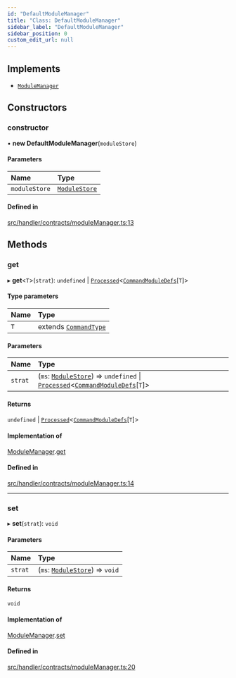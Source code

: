```yaml
---
id: "DefaultModuleManager"
title: "Class: DefaultModuleManager"
sidebar_label: "DefaultModuleManager"
sidebar_position: 0
custom_edit_url: null
---
```


## Implements

- [`ModuleManager`](../interfaces/ModuleManager.md)

## Constructors

### constructor

• **new DefaultModuleManager**(`moduleStore`)

#### Parameters

| Name | Type |
| :------ | :------ |
| `moduleStore` | [`ModuleStore`](ModuleStore.md) |

#### Defined in

[src/handler/contracts/moduleManager.ts:13](https://github.com/sern-handler/handler/blob/33f1446/src/handler/contracts/moduleManager.ts#L13)

## Methods

### get

▸ **get**<`T`\>(`strat`): `undefined` \| [`Processed`](../modules.md#processed)<[`CommandModuleDefs`](../modules.md#commandmoduledefs)[`T`]\>

#### Type parameters

| Name | Type |
| :------ | :------ |
| `T` | extends [`CommandType`](../enums/CommandType.md) |

#### Parameters

| Name | Type |
| :------ | :------ |
| `strat` | (`ms`: [`ModuleStore`](ModuleStore.md)) => `undefined` \| [`Processed`](../modules.md#processed)<[`CommandModuleDefs`](../modules.md#commandmoduledefs)[`T`]\> |

#### Returns

`undefined` \| [`Processed`](../modules.md#processed)<[`CommandModuleDefs`](../modules.md#commandmoduledefs)[`T`]\>

#### Implementation of

[ModuleManager](../interfaces/ModuleManager.md).[get](../interfaces/ModuleManager.md#get)

#### Defined in

[src/handler/contracts/moduleManager.ts:14](https://github.com/sern-handler/handler/blob/33f1446/src/handler/contracts/moduleManager.ts#L14)

___

### set

▸ **set**(`strat`): `void`

#### Parameters

| Name | Type |
| :------ | :------ |
| `strat` | (`ms`: [`ModuleStore`](ModuleStore.md)) => `void` |

#### Returns

`void`

#### Implementation of

[ModuleManager](../interfaces/ModuleManager.md).[set](../interfaces/ModuleManager.md#set)

#### Defined in

[src/handler/contracts/moduleManager.ts:20](https://github.com/sern-handler/handler/blob/33f1446/src/handler/contracts/moduleManager.ts#L20)
